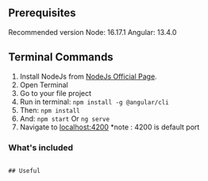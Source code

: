 ## Prerequisites 

Recommended version
Node: 16.17.1 
Angular: 13.4.0


## Terminal Commands

1. Install NodeJs from [NodeJs Official Page](https://nodejs.org/en).
2. Open Terminal
3. Go to your file project
4. Run in terminal: ```npm install -g @angular/cli```
5. Then: ```npm install```
6. And: ```npm start``` Or ```ng serve```
7. Navigate to [localhost:4200](localhost:4200)
*note : 4200 is default port

### What's included


```

## Useful

